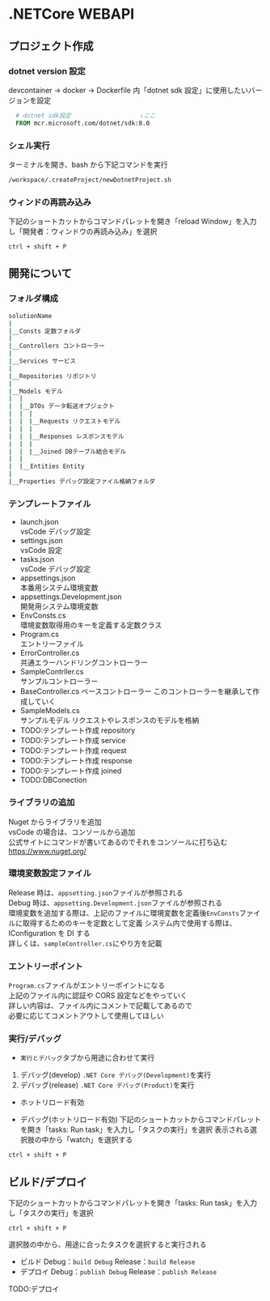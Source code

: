 # .NETCore WEBAPI

## プロジェクト作成

### dotnet version 設定

devcontainer → docker → Dockerfile 内「dotnet sdk 設定」に使用したいバージョンを設定

```Dockerfile
  # dotnet sdk設定                   ↓ここ
  FROM mcr.microsoft.com/dotnet/sdk:8.0
```

### シェル実行

ターミナルを開き、bash から下記コマンドを実行

```sh
/workspace/.createProject/newDotnetProject.sh
```

### ウィンドの再読み込み

下記のショートカットからコマンドパレットを開き「reload Window」を入力し「開発者：ウィンドウの再読み込み」を選択

```
ctrl + shift + P
```

## 開発について

### フォルダ構成

```bash
solutionName
|
|__Consts 定数フォルダ
|
|__Controllers コントローラー
|
|__Services サービス
|
|__Repositories リポジトリ
|
|__Models モデル
|  |
|  |__DTOs データ転送オブジェクト
|  |　|
|  |　|__Requests リクエストモデル
|  |　|
|  |　|__Responses レスポンスモデル　
|  |　|
|  |　|__Joined DBテーブル結合モデル
|  |
|  |__Entities Entity
|
|__Properties デバッグ設定ファイル格納フォルダ
```

### テンプレートファイル

- launch.json  
  vsCode デバッグ設定
- settings.json  
  vsCode 設定
- tasks.json  
  vsCode デバッグ設定
- appsettings.json  
  本番用システム環境変数
- appsettings.Development.json  
  開発用システム環境変数
- EnvConsts.cs  
  環境変数取得用のキーを定義する定数クラス
- Program.cs  
  エントリーファイル
- ErrorController.cs  
  共通エラーハンドリングコントローラー
- SampleContrller.cs  
  サンプルコントローラー
- BaseController.cs
  ベースコントローラー
  このコントローラーを継承して作成していく
- SampleModels.cs  
  サンプルモデル
  リクエストやレスポンスのモデルを格納
- TODO:テンプレート作成 repository
- TODO:テンプレート作成 service
- TODO:テンプレート作成 request
- TODO:テンプレート作成 response
- TODO:テンプレート作成 joined
- TODO:DBConection

### ライブラリの追加

Nuget からライブラリを追加  
vsCode の場合は、コンソールから追加  
公式サイトにコマンドが書いてあるのでそれをコンソールに打ち込む  
https://www.nuget.org/

### 環境変数設定ファイル

Release 時は、`appsetting.json`ファイルが参照される  
Debug 時は、`appsetting.Development.json`ファイルが参照される  
環境変数を追加する際は、上記のファイルに環境変数を定義後`EnvConsts`ファイルに取得するためのキーを定数として定義
システム内で使用する際は、IConfiguration を DI する  
詳しくは、`sampleController.cs`にやり方を記載

### エントリーポイント

`Program.cs`ファイルがエントリーポイントになる  
上記のファイル内に認証や CORS 設定などをやっていく  
詳しい内容は、ファイル内にコメントで記載してあるので  
必要に応じてコメントアウトして使用してほしい

### 実行/デバッグ

- `実行とデバッグ`タブから用途に合わせて実行

1. デバッグ(develop)
   `.NET Core デバッグ(Development)`を実行
2. デバッグ(release)
   `.NET Core デバッグ(Product)`を実行

- ホットリロード有効

- デバッグ(ホットリロード有効)
  下記のショートカットからコマンドパレットを開き「tasks: Run task」を入力し「タスクの実行」を選択
  表示される選択肢の中から「watch」を選択する

```
ctrl + shift + P
```

## ビルド/デプロイ

下記のショートカットからコマンドパレットを開き「tasks: Run task」を入力し「タスクの実行」を選択

```
ctrl + shift + P
```

選択肢の中から、用途に合ったタスクを選択すると実行される

- ビルド
  Debug：`build Debug`
  Release：`build Release`
- デプロイ
  Debug：`publish Debug`
  Release：`publish Release`

TODO:デプロイ
